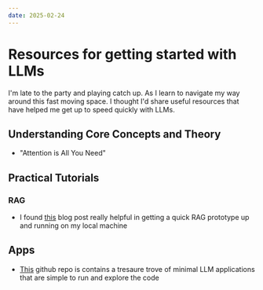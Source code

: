 ```yaml
---
date: 2025-02-24
---
```


# Resources for getting started with LLMs

I'm late to the party and playing catch up. As I learn to navigate my way around this fast moving space. I thought I'd share useful resources that have helped me get up to speed quickly with LLMs.

<!-- more -->

## Understanding Core Concepts and Theory

- "Attention is All You Need"

## Practical Tutorials

### RAG

- I found <a href="https://blog.duy.dev/build-your-own-rag-and-run-them-locally/" target="_blank" rel="noopener noreferrer">this</a> blog post really helpful in getting a quick RAG prototype up and running on my local machine



## Apps

- <a href="https://github.com/Shubhamsaboo/awesome-llm-apps/tree/main" target="_blank" rel="noopener noreferrer">This</a> github repo is contains a tresaure trove of minimal LLM applications that are simple to run and explore the code